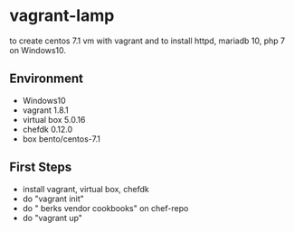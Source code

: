 # vagrant-lamp
to create centos 7.1 vm with vagrant and to install httpd, mariadb 10, php 7 on Windows10.

## Environment

* Windows10
* vagrant 1.8.1
* virtual box 5.0.16
* chefdk 0.12.0
* box bento/centos-7.1

## First Steps

* install vagrant, virtual box, chefdk
* do "vagrant init"
* do " berks vendor cookbooks" on chef-repo
* do "vagrant up"
